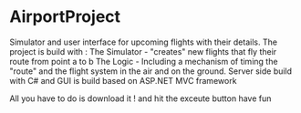 # AirportProject
Simulator and user interface for upcoming flights with their details.
The project is build with : 
The Simulator - "creates" new flights that fly their route from point a to b
The Logic - Including a mechanism of timing the "route" and the flight system in the air and on the ground.
Server side build with C# and GUI is build based on ASP.NET MVC framework

All you have to do is download it ! and hit the exceute button
have fun
